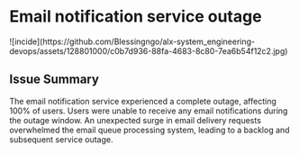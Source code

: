 <h1>Email notification service outage</h1>
![incide](https://github.com/Blessingngo/alx-system_engineering-devops/assets/128801000/c0b7d936-88fa-4683-8c80-7ea6b54f12c2.jpg)
<h2>Issue Summary </h2>

The email notification service experienced a complete outage, affecting 100% of users. Users were unable to receive any email notifications during the outage window.
An unexpected surge in email delivery requests overwhelmed the email queue processing system, leading to a backlog and subsequent service outage.
